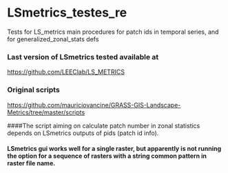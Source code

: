 # LSmetrics_testes_re
Tests for LS_metrics main procedures for patch ids in temporal series, and for generalized_zonal_stats defs

### Last version of LSmetrics tested available at
https://github.com/LEEClab/LS_METRICS

### Original scripts
https://github.com/mauriciovancine/GRASS-GIS-Landscape-Metrics/tree/master/scripts

####The script aiming on calculate patch number in zonal statistics depends on LSmetrics outputs of pids (patch id info). 
#### LSmetrics gui works well for a single raster, but apparently is not running the option for a sequence of rasters with a string common pattern in raster file name.
